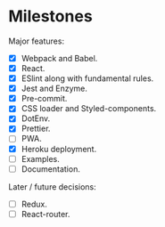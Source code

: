 # Milestones

Major features:
- [x] Webpack and Babel.
- [x] React.
- [x] ESlint along with fundamental rules.
- [x] Jest and Enzyme.
- [x] Pre-commit.
- [x] CSS loader and Styled-components.
- [x] DotEnv.
- [x] Prettier.
- [ ] PWA.
- [x] Heroku deployment.
- [ ] Examples.
- [ ] Documentation.

Later / future decisions:
- [ ] Redux.
- [ ] React-router.
